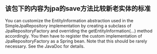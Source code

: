 ## 该包下的内容为jpa的save方法比较新老实体的标准

You can customize the EntityInformation abstraction used in the SimpleJpaRepository
 implementation by creating a subclass of JpaRepositoryFactory and overriding the 
 getEntityInformation(…) method accordingly. You then have to register the custom 
 implementation of JpaRepositoryFactory as a Spring bean. 
 Note that this should be rarely necessary. See the JavaDoc for details.